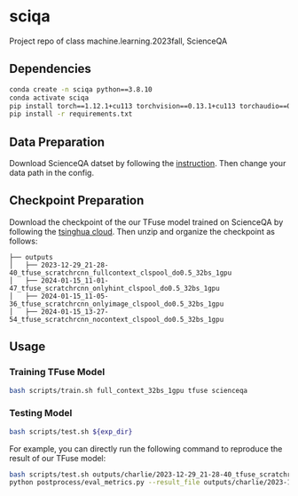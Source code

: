 # sciqa
Project repo of class machine.learning.2023fall, ScienceQA

## Dependencies
```bash
conda create -n sciqa python==3.8.10
conda activate sciqa
pip install torch==1.12.1+cu113 torchvision==0.13.1+cu113 torchaudio==0.12.1 --extra-index-url https://download.pytorch.org/whl/cu113
pip install -r requirements.txt
```

## Data Preparation
Download ScienceQA datset by following the [instruction](https://scienceqa.github.io/#dataset). Then change your data path in the config.

## Checkpoint Preparation
Download the checkpoint of the our TFuse model trained on ScienceQA by following the [tsinghua cloud](https://cloud.tsinghua.edu.cn/d/b5d66071416247f88dc7/). Then unzip and organize the checkpoint as follows:
```
├── outputs
│   ├── 2023-12-29_21-28-40_tfuse_scratchrcnn_fullcontext_clspool_do0.5_32bs_1gpu
│   ├── 2024-01-15_11-01-47_tfuse_scratchrcnn_onlyhint_clspool_do0.5_32bs_1gpu
│   ├── 2024-01-15_11-05-36_tfuse_scratchrcnn_onlyimage_clspool_do0.5_32bs_1gpu
│   ├── 2024-01-15_13-27-54_tfuse_scratchrcnn_nocontext_clspool_do0.5_32bs_1gpu
```

## Usage

### Training TFuse Model
```bash
bash scripts/train.sh full_context_32bs_1gpu tfuse scienceqa
```

### Testing Model
```bash
bash scripts/test.sh ${exp_dir}
```

For example, you can directly run the following command to reproduce the result of our TFuse model:
```bash
bash scripts/test.sh outputs/charlie/2023-12-29_21-28-40_tfuse_scratchrcnn_fullcontext_clspool_do0.5_32bs_1gpu
python postprocess/eval_metrics.py --result_file outputs/charlie/2023-12-29_21-28-40_tfuse_scratchrcnn_fullcontext_clspool_do0.5_32bs_1gpu/results/results.json
```
